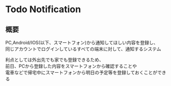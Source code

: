 # Todo Notification
## 概要
PC,Android/IOS(以下、スマートフォン)から通知してほしい内容を登録し、<br>
同じアカウントでログインしているすべての端末に対して、通知するシステム

利点としては外出先でも家でも登録できるため、<br>
前日、PCから登録した内容をスマートフォンから確認することや<br>
電車などで帰宅中にスマートフォンから明日の予定等を登録しておくことができる